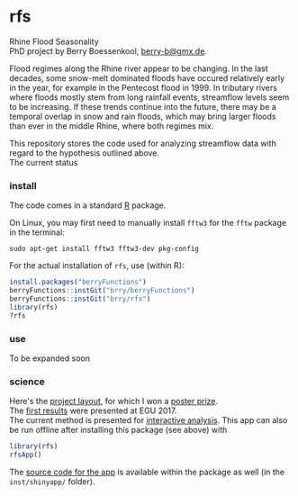 # rfs
Rhine Flood Seasonality  
PhD project by Berry Boessenkool, <berry-b@gmx.de>.

Flood regimes along the Rhine river appear to be changing. 
In the last decades, some snow-melt dominated floods have occured relatively early in the year, 
for example in the Pentecost flood in 1999. 
In tributary rivers where floods mostly stem from long rainfall events, 
streamflow levels seem to be increasing.
If these trends continue into the future, there may be a temporal overlap in 
snow and rain floods, which may bring larger floods than ever in the middle Rhine, 
where both regimes mix.

This repository stores the code used for analyzing streamflow data with regard to the hypothesis outlined above.  
The current status

### install

The code comes in a standard [R](https://github.com/brry/course#slides) package. 

On Linux, you may first need to manually install `fftw3` for the `fftw` package in the terminal:
```
sudo apt-get install fftw3 fftw3-dev pkg-config
```
For the actual installation of `rfs`, use (within R):
```R
install.packages("berryFunctions")
berryFunctions::instGit("brry/berryFunctions")
berryFunctions::instGit("brry/rfs")
library(rfs)
?rfs
```

### use

To be expanded soon


### science

Here's the [project layout](https://github.com/brry/rfs/raw/master/document/PhDay_Poster.png), for which I won a [poster prize](https://www.uni-potsdam.de/natriskchange/activities/publications/contributions-at-conferences-workshops.html).  
The [first results](https://github.com/brry/rfs/raw/master/document/EGU17_Poster.png) were presented at EGU 2017.  
The current method is presented for [interactive analysis](https://brry.shinyapps.io/rhine/).
This app can also be run offline after installing this package (see above) with
```R
library(rfs)
rfsApp()
```
The [source code for the app](https://github.com/brry/rfs/blob/master/inst/shinyapps/rhine/app.R) is available within the package as well (in the `inst/shinyapp/` folder).

